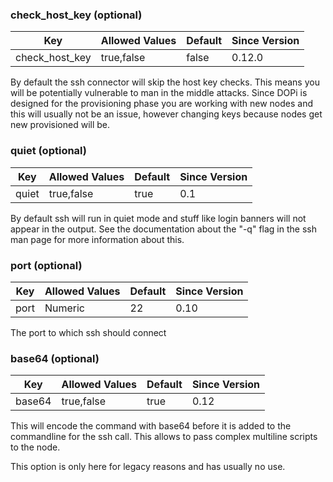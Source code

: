 

### check_host_key (optional)

| Key             | Allowed Values    | Default | Since Version |
|-----------------|-------------------|---------|---------------|
| check_host_key  | true,false        | false   | 0.12.0        |

By default the ssh connector  will skip the host key checks. This
means you will be potentially vulnerable to man in the middle attacks. Since
DOPi is designed for the provisioning phase you are working with new nodes and
this will usually not be an issue, however changing keys because nodes get
new provisioned will be. 

### quiet (optional)

| Key   | Allowed Values    | Default | Since Version |
|-------|-------------------|---------|---------------|
| quiet | true,false        | true    | 0.1           |

By default ssh will run in quiet mode and stuff like login banners will not
appear in the output. See the documentation about the "-q" flag in the ssh
man page for more information about this.

### port (optional)

| Key  | Allowed Values    | Default | Since Version |
|------|-------------------|---------|---------------|
| port | Numeric           | 22      | 0.10          |

The port to which ssh should connect

### base64 (optional)

| Key    | Allowed Values    | Default | Since Version |
|--------|-------------------|---------|---------------|
| base64 | true,false        | true    | 0.12          |

This will encode the command with base64 before it is added to the commandline
for the ssh call. This allows to pass complex multiline scripts to the node.

This option is only here for legacy reasons and has usually no use.

